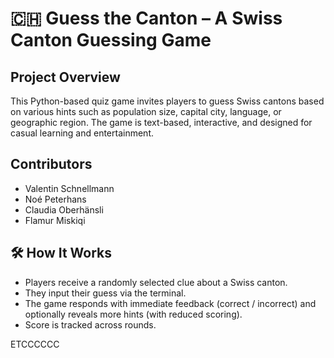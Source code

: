 # 🇨🇭 Guess the Canton – A Swiss Canton Guessing Game

## Project Overview
This Python-based quiz game invites players to guess Swiss cantons based on various hints such as population size, capital city, language, or geographic region. The game is text-based, interactive, and designed for casual learning and entertainment.

## Contributors
- Valentin Schnellmann  
- Noé Peterhans
- Claudia Oberhänsli
- Flamur Miskiqi

## 🛠️ How It Works
- Players receive a randomly selected clue about a Swiss canton.
- They input their guess via the terminal.
- The game responds with immediate feedback (correct / incorrect) and optionally reveals more hints (with reduced scoring).
- Score is tracked across rounds.


ETCCCCCC
